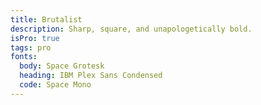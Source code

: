 ```yaml
---
title: Brutalist
description: Sharp, square, and unapologetically bold.
isPro: true
tags: pro
fonts:
  body: Space Grotesk
  heading: IBM Plex Sans Condensed
  code: Space Mono
---
```

